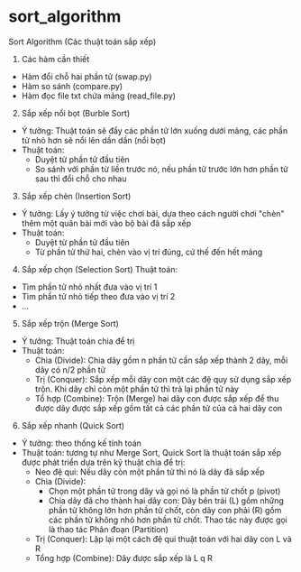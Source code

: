 # sort_algorithm
Sort Algorithm (Các thuật toán sắp xếp)

1. Các hàm cần thiết
- Hàm đổi chỗ hai phần tử (swap.py)
- Hàm so sánh (compare.py)
- Hàm đọc file txt chứa mảng (read_file.py)
2. Sắp xếp nổi bọt (Burble Sort)
- Ý tưởng: Thuật toán sẽ đẩy các phần tử lớn xuống dưới mảng, các phần tử nhỏ hơn sẽ nổi lên dần dần (nổi bọt)
- Thuật toán: 
    - Duyệt từ phần tử đầu tiên
    - So sánh với phần từ liền trước nó, nếu phần tử trước lớn hơn phần tử sau thì đổi chỗ cho nhau
3. Sắp xếp chèn (Insertion Sort)
- Ý tưởng: Lấy ý tưởng từ việc chơi bài, dựa theo cách người chơi "chèn" thêm một quân bài mới vào bộ bài đã sắp xếp
- Thuật toán:
    - Duyệt từ phần tử đầu tiên
    - Từ phần tử thứ hai, chèn vào vị trí đúng, cứ thế đến hết mảng
4. Sắp xếp chọn (Selection Sort)
Thuật toán:
- Tìm phần tử nhỏ nhất đưa vào vị trí 1
- Tìm phần tử nhỏ tiếp theo đưa vào vị trí 2
- ...
5. Sắp xếp trộn (Merge Sort)
- Ý tưởng: Thuật toán chia để trị
- Thuật toán: 
    - Chia (Divide): Chia dãy gồm n phần tử cần sắp xếp thành 2 dãy, mỗi dãy có n/2 phần tử
    - Trị (Conquer): Sắp xếp mỗi dãy con một các đệ quy sử dụng sắp xếp trộn. Khi dãy chỉ còn một phần tử thì trả lại phần tử này
    - Tổ hợp (Combine): Trộn (Merge) hai dãy con được sắp xếp để thu được dãy được sắp xếp gồm tất cả các phần tử của cả hai dãy con
6. Sắp xếp nhanh (Quick Sort)
- Ý tưởng: theo thống kế tính toán
- Thuật toán: tương tự như Merge Sort, Quick Sort là thuật toán sắp xếp được phát triển dựa trên kỹ thuật chia để trị:
    - Neo đệ qui: Nếu dãy còn một phần tử thì nó là dãy đã sắp xếp
    - Chia (Divide):
        - Chọn một phần tử trong dãy và gọi nó là phần tử chốt p (pivot)
        - Chia dãy đã cho thành hai dãy con: Dãy bên trái (L) gồm những phần tử không lớn hơn phần tử chốt, còn dãy con phải (R) gồm các phần tử không nhỏ hơn phần tử chốt. Thao tác này được gọi là thao tác Phân đoạn (Partition)
    - Trị (Conquer): Lặp lại một cách đệ qui thuật toán với hai dãy con L và R
    - Tổng hợp (Combine): Dãy được sắp xếp là L q R
    

